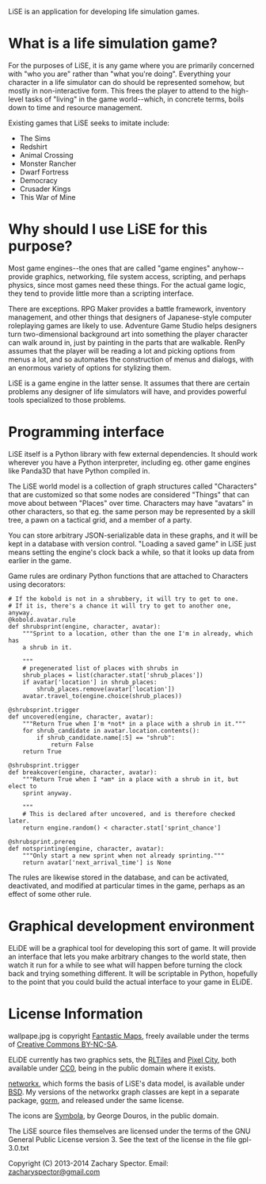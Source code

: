 LiSE is an application for developing life simulation games.

# What is a life simulation game?

For the purposes of LiSE, it is any game where you are primarily
concerned with "who you are" rather than "what you're
doing". Everything your character in a life simulator can do should be
represented somehow, but mostly in non-interactive form. This frees
the player to attend to the high-level tasks of "living" in the game
world--which, in concrete terms, boils down to time and resource
management.

Existing games that LiSE seeks to imitate include:

* The Sims
* Redshirt
* Animal Crossing
* Monster Rancher
* Dwarf Fortress
* Democracy
* Crusader Kings
* This War of Mine

# Why should I use LiSE for this purpose?

Most game engines--the ones that are called "game engines"
anyhow--provide graphics, networking, file system access, scripting,
and perhaps physics, since most games need these things. For the
actual game logic, they tend to provide little more than a scripting
interface.

There are exceptions. RPG Maker provides a battle framework, inventory
management, and other things that designers of Japanese-style computer
roleplaying games are likely to use. Adventure Game Studio helps
designers turn two-dimensional background art into something the
player character can walk around in, just by painting in the parts
that are walkable. RenPy assumes that the player will be reading a lot
and picking options from menus a lot, and so automates the
construction of menus and dialogs, with an enormous variety of
options for stylizing them.

LiSE is a game engine in the latter sense. It assumes that there are
certain problems any designer of life simulators will have, and
provides powerful tools specialized to those problems.

# Programming interface

LiSE itself is a Python library with few external dependencies. It
should work wherever you have a Python interpreter, including
eg. other game engines like Panda3D that have Python compiled in.

The LiSE world model is a collection of graph structures called
"Characters" that are customized so that some nodes are considered
"Things" that can move about between "Places" over time. Characters
may have "avatars" in other characters, so that eg. the same person may be
represented by a skill tree, a pawn on a tactical grid, and a member
of a party.

You can store arbitrary JSON-serializable data in these
graphs, and it will be kept in a database with version
control. "Loading a saved game" in LiSE just means setting the
engine's clock back a while, so that it looks up data from earlier in
the game.

Game rules are ordinary Python functions that are attached to
Characters using decorators:

```
# If the kobold is not in a shrubbery, it will try to get to one.
# If it is, there's a chance it will try to get to another one, anyway.
@kobold.avatar.rule
def shrubsprint(engine, character, avatar):
    """Sprint to a location, other than the one I'm in already, which has
    a shrub in it.

    """
    # pregenerated list of places with shrubs in
    shrub_places = list(character.stat['shrub_places'])
    if avatar['location'] in shrub_places:
        shrub_places.remove(avatar['location'])
    avatar.travel_to(engine.choice(shrub_places))

@shrubsprint.trigger
def uncovered(engine, character, avatar):
    """Return True when I'm *not* in a place with a shrub in it."""
    for shrub_candidate in avatar.location.contents():
        if shrub_candidate.name[:5] == "shrub":
            return False
    return True

@shrubsprint.trigger
def breakcover(engine, character, avatar):
    """Return True when I *am* in a place with a shrub in it, but elect to
    sprint anyway.

    """
    # This is declared after uncovered, and is therefore checked later.
    return engine.random() < character.stat['sprint_chance']

@shrubsprint.prereq
def notsprinting(engine, character, avatar):
    """Only start a new sprint when not already sprinting."""
    return avatar['next_arrival_time'] is None
```

The rules are likewise stored in the database, and can be activated,
deactivated, and modified at particular times in the game, perhaps as
an effect of some other rule.

# Graphical development environment

ELiDE will be a graphical tool for developing this sort of game. It
will provide an interface that lets you make arbitrary changes to the
world state, then watch it run for a while to see what will happen
before turning the clock back and trying something different. It will
be scriptable in Python, hopefully to the point that you could build
the actual interface to your game in ELiDE.

# License Information

wallpape.jpg is copyright [Fantastic
Maps](http://www.fantasticmaps.com/free-stuff/), freely available
under the terms of [Creative Commons
BY-NC-SA](https://creativecommons.org/licenses/by-nc-sa/3.0/).

ELiDE currently has two graphics sets, the
[RLTiles](http://rltiles.sourceforge.net/) and [Pixel
City](http://opengameart.org/content/pixel-city), both available under
[CC0](http://creativecommons.org/publicdomain/zero/1.0/), being in the
public domain where it exists.

[networkx](http://networkx.github.io/), which forms the basis of
LiSE's data model, is available under
[BSD](http://networkx.github.io/documentation/latest/reference/legal.html). My
versions of the networkx graph classes are kept in a separate package,
[gorm](https://github.com/LogicalDash/gorm), and released under the
same license.

The icons are [Symbola](http://users.teilar.gr/~g1951d/), by George
Douros, in the public domain.

The LiSE source files themselves are licensed under the terms of the
GNU General Public License version 3. See the text of the license in
the file gpl-3.0.txt

Copyright (C) 2013-2014 Zachary Spector. Email: zacharyspector@gmail.com
